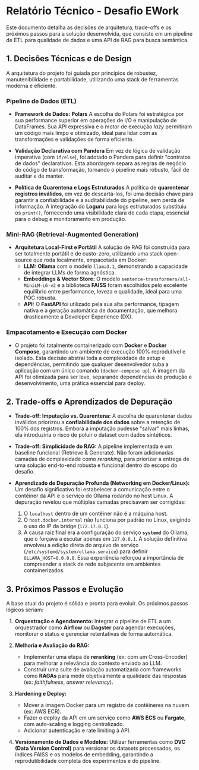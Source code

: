 # Relatório Técnico - Desafio EWork

Este documento detalha as decisões de arquitetura, trade-offs e os próximos passos para a solução desenvolvida, que consiste em um pipeline de ETL para qualidade de dados e uma API de RAG para busca semântica.

## 1. Decisões Técnicas e de Design

A arquitetura do projeto foi guiada por princípios de robustez, manutenibilidade e portabilidade, utilizando uma stack de ferramentas moderna e eficiente.

### Pipeline de Dados (ETL)

* **Framework de Dados: Polars**
    A escolha do Polars foi estratégica por sua performance superior em operações de I/O e manipulação de DataFrames. Sua API expressiva e o motor de execução *lazy* permitiram um código mais limpo e otimizado, ideal para lidar com as transformações e validações de forma eficiente.

* **Validação Declarativa com Pandera**
    Em vez de lógica de validação imperativa (com `if/else`), foi adotado o Pandera para definir "contratos de dados" declarativos. Esta abordagem separa as regras de negócio do código de transformação, tornando o pipeline mais robusto, fácil de auditar e de manter.

* **Política de Quarentena e Logs Estruturados**
    A política de **quarentenar registros inválidos**, em vez de descartá-los, foi uma decisão chave para garantir a confiabilidade e a auditabilidade do pipeline, sem perda de informação. A integração do **Loguru** para logs estruturados substituiu os `print()`, fornecendo uma visibilidade clara de cada etapa, essencial para o debug e monitoramento em produção.

### Mini-RAG (Retrieval-Augmented Generation)

* **Arquitetura Local-First e Portátil**
    A solução de RAG foi construída para ser totalmente portátil e de custo-zero, utilizando uma stack open-source que roda localmente, empacotada em Docker:
    * **LLM:** **Ollama** com o modelo `llama3.1`, demonstrando a capacidade de integrar LLMs de forma agnóstica.
    * **Embeddings & Vector Store:** O modelo `sentence-transformers/all-MiniLM-L6-v2` e a biblioteca **FAISS** foram escolhidos pelo excelente equilíbrio entre performance, leveza e qualidade, ideal para uma POC robusta.
    * **API:** O **FastAPI** foi utilizado pela sua alta performance, tipagem nativa e a geração automática de documentação, que melhora drasticamente a Developer Experience (DX).

### Empacotamento e Execução com Docker

* O projeto foi totalmente containerizado com **Docker** e **Docker Compose**, garantindo um ambiente de execução 100% reprodutível e isolado. Esta decisão abstrai toda a complexidade de setup e dependências, permitindo que qualquer desenvolvedor suba a aplicação com um único comando (`docker-compose up`). A imagem da API foi otimizada para ser leve, separando dependências de produção e desenvolvimento, uma prática essencial para deploy.

## 2. Trade-offs e Aprendizados de Depuração

* **Trade-off: Imputação vs. Quarentena:** A escolha de quarentenar dados inválidos priorizou a **confiabilidade dos dados** sobre a retenção de 100% dos registros. Embora a imputação pudesse "salvar" mais linhas, ela introduziria o risco de poluir o dataset com dados sintéticos.

* **Trade-off: Simplicidade do RAG:** A pipeline implementada é um baseline funcional (Retrieve & Generate). Não foram adicionadas camadas de complexidade como *reranking*, para priorizar a entrega de uma solução end-to-end robusta e funcional dentro do escopo do desafio.

* **Aprendizado de Depuração Profunda (Networking em Docker/Linux):** Um desafio significativo foi estabelecer a comunicação entre o contêiner da API e o serviço do Ollama rodando no host Linux. A depuração revelou que múltiplas camadas precisavam ser corrigidas:
    1.  O `localhost` dentro de um contêiner não é a máquina host.
    2.  O `host.docker.internal` não funciona por padrão no Linux, exigindo o uso do IP da bridge (`172.17.0.1`).
    3.  A causa raiz final era a configuração do serviço **`systemd`** do Ollama, que o forçava a escutar apenas em `127.0.0.1`. A solução definitiva envolveu a edição direta do arquivo de serviço (`/etc/systemd/system/ollama.service`) para definir `OLLAMA_HOST=0.0.0.0`.
    Essa experiência reforçou a importância de compreender a stack de rede subjacente em ambientes containerizados.

## 3. Próximos Passos e Evolução

A base atual do projeto é sólida e pronta para evoluir. Os próximos passos lógicos seriam:

1.  **Orquestração e Agendamento:** Integrar o pipeline de ETL a um orquestrador como **Airflow** ou **Dagster** para agendar execuções, monitorar o status e gerenciar retentativas de forma automática.

2.  **Melhoria e Avaliação do RAG:**
    * Implementar uma etapa de **reranking** (ex: com um Cross-Encoder) para melhorar a relevância do contexto enviado ao LLM.
    * Construir uma suíte de avaliação automatizada com frameworks como **RAGAs** para medir objetivamente a qualidade das respostas (ex: *faithfulness*, *answer relevancy*).

3.  **Hardening e Deploy:**
    * Mover a imagem Docker para um registro de contêineres na nuvem (ex: AWS ECR).
    * Fazer o deploy da API em um serviço como **AWS ECS** ou **Fargate**, com auto-scaling e logging centralizado.
    * Adicionar autenticação e rate limiting à API.

4.  **Versionamento de Dados e Modelos:** Utilizar ferramentas como **DVC (Data Version Control)** para versionar os datasets processados, os índices FAISS e os modelos de embedding, garantindo a reprodutibilidade completa dos experimentos e do pipeline.